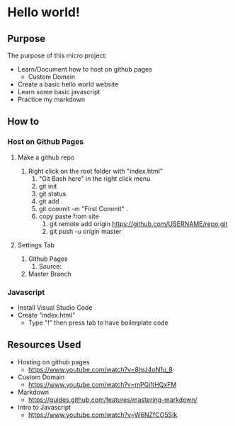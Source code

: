 # Hello world!

## Purpose
The purpose of this micro project:

- Learn/Document how to host on github pages
  - Custom Domain
- Create a basic hello world website
- Learn some basic javascript
- Practice my markdown

## How to

### Host on Github Pages

1. Make a github repo
	1. Right click on the root folder with "index.html"
		1. "Git Bash here" in the right click menu
		1. git init
		1. git status
		1. git add .
		1. git commit -m "First Commit" .
		1. copy paste from site
			1. git remote add origin https://github.com/USERNAME/repo.git
			1. git push -u origin master

1. Settings Tab
	1. Github Pages
		1. Source:
      1. Master Branch


### Javascript

- Install Visual Studio Code
- Create "index.html"
	- Type "!" then press tab to have boilerplate code


## Resources Used

- Hosting on github pages
  - https://www.youtube.com/watch?v=8hrJ4oN1u_8
- Custom Domain
  - https://www.youtube.com/watch?v=mPGi1IHQxFM
- Markdown
  - https://guides.github.com/features/mastering-markdown/
- Intro to Javascript
	- https://www.youtube.com/watch?v=W6NZfCO5SIk
